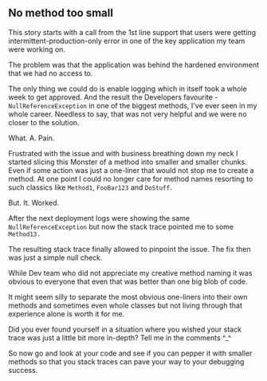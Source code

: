 ## No method too small

This story starts with a call from the 1st line support that users were getting intermittent-production-only error in one of the key application my team were working on.

The problem was that the application was behind the hardened environment that we had no access to.

The only thing we could do is enable logging which in itself took a whole week to get approved. And the result the Developers favourite - `NullReferenceException` in one of the biggest methods, I've ever seen in my whole career. Needless to say, that was not very helpful and we were no closer to the solution.

What. A. Pain.

Frustrated with the issue and with business breathing down my neck I started slicing this Monster of a method into smaller and smaller chunks. Even if some action was just a one-liner that would not stop me to create a method. At one point I could no longer care for method names resorting to such classics like `Method1`, `FooBar123` and `DoStuff`.

But. It. Worked.

After the next deployment logs were showing the same `NullReferenceException` but now the stack trace pointed me to some `Method13.`

The resulting stack trace finally allowed to pinpoint the issue. The fix then was just a simple null check.

While Dev team who did not appreciate my creative method naming it was obvious to everyone that even that was better than one big blob of code.

It might seem silly to separate the most obvious one-liners into their own methods and sometimes even whole classes but not living through that experience alone is worth it for me.

Did you ever found yourself in a situation where you wished your stack trace was just a little bit more in-depth? Tell me in the comments ^_^

So now go and look at your code and see if you can pepper it with smaller methods so that you stack traces can pave your way to your debugging success.